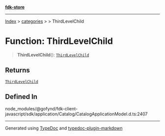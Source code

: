 [**fdk-store**](../../../README.md)
***

[Index](../../../API.md) > [categories](../../README.md) > [<internal>](../README.md) > ThirdLevelChild

# Function: ThirdLevelChild

> **ThirdLevelChild**(): [`ThirdLevelChild`](../type-aliases/type-alias.ThirdLevelChild.md)

## Returns

[`ThirdLevelChild`](../type-aliases/type-alias.ThirdLevelChild.md)

## Defined In

node\_modules/@gofynd/fdk-client-javascript/sdk/application/Catalog/CatalogApplicationModel.d.ts:2407

***
Generated using [TypeDoc](https://typedoc.org/) and [typedoc-plugin-markdown](https://www.npmjs.com/package/typedoc-plugin-markdown)
